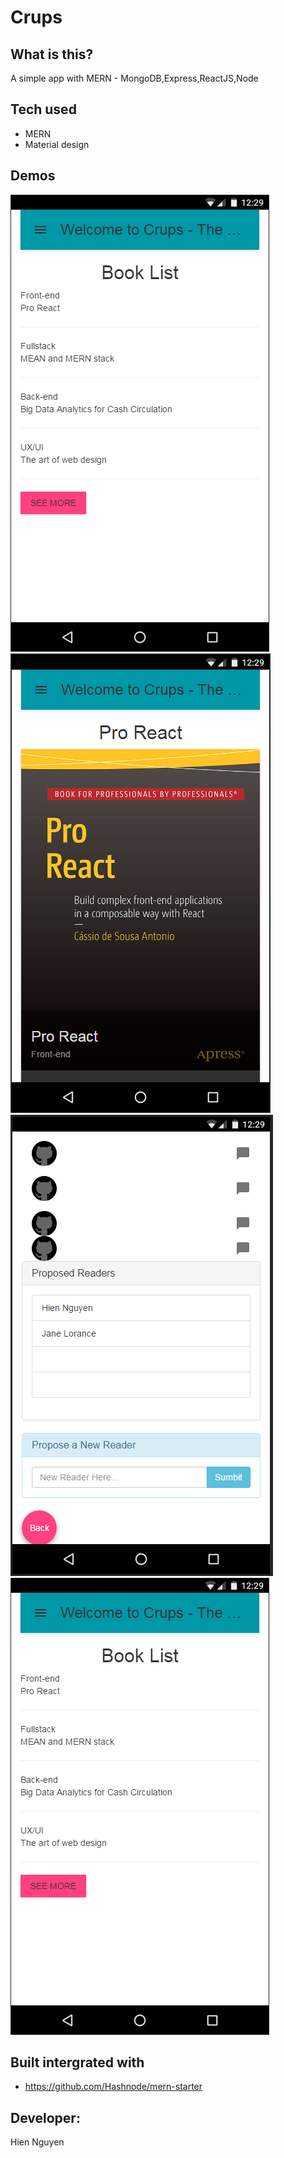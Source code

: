 # Crups

## What is this?
A simple app with MERN - MongoDB,Express,ReactJS,Node

## Tech used
+ MERN
+ Material design 

## Demos
<img src="dev_process/cap1.PNG">
<img src="dev_process/cap2.PNG">
<img src="dev_process/cap3.PNG">
<img src="dev_process/cap1.PNG">

## Built intergrated with 
+ https://github.com/Hashnode/mern-starter

## Developer:
Hien Nguyen
